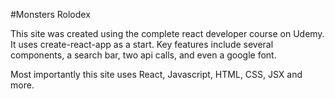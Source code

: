 #Monsters Rolodex

This site was created using the complete react developer course on Udemy.
It uses create-react-app as a start. Key features include several components,
a search bar, two api calls, and even a google font.

Most importantly this site uses React, Javascript, HTML, CSS, JSX and more.